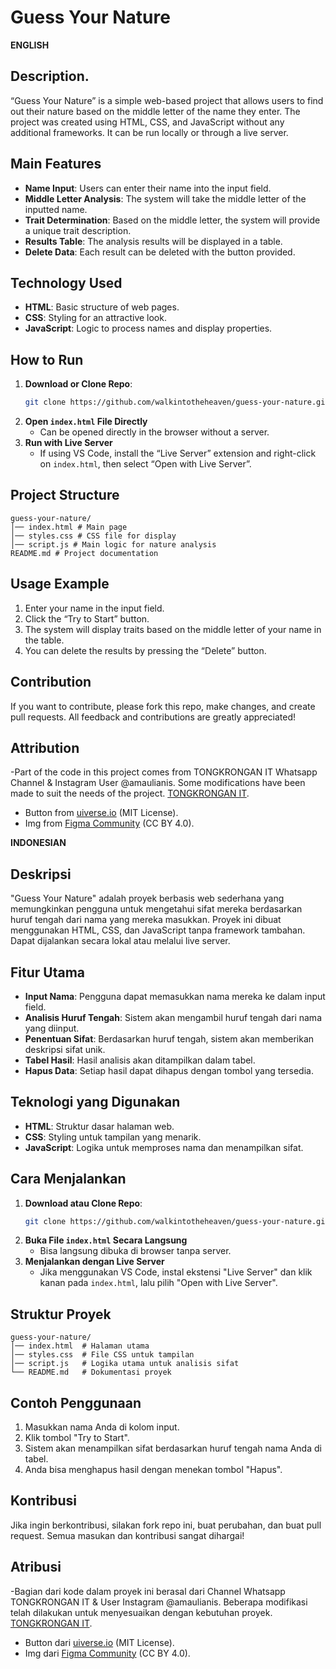 # Guess Your Nature

**ENGLISH**

## Description.
“Guess Your Nature” is a simple web-based project that allows users to find out their nature based on the middle letter of the name they enter. The project was created using HTML, CSS, and JavaScript without any additional frameworks. It can be run locally or through a live server.

## Main Features
- **Name Input**: Users can enter their name into the input field.
- **Middle Letter Analysis**: The system will take the middle letter of the inputted name.
- **Trait Determination**: Based on the middle letter, the system will provide a unique trait description.
- **Results Table**: The analysis results will be displayed in a table.
- **Delete Data**: Each result can be deleted with the button provided.

## Technology Used
- **HTML**: Basic structure of web pages.
- **CSS**: Styling for an attractive look.
- **JavaScript**: Logic to process names and display properties.

## How to Run
1. **Download or Clone Repo**:
   ```sh
   git clone https://github.com/walkintotheheaven/guess-your-nature.git
   ```
2. **Open `index.html` File Directly**
   - Can be opened directly in the browser without a server.
3. **Run with Live Server**
   - If using VS Code, install the “Live Server” extension and right-click on `index.html`, then select “Open with Live Server”.

## Project Structure
```
guess-your-nature/
│── index.html # Main page
│── styles.css # CSS file for display
│── script.js # Main logic for nature analysis
README.md # Project documentation
```

## Usage Example
1. Enter your name in the input field.
2. Click the “Try to Start” button.
3. The system will display traits based on the middle letter of your name in the table.
4. You can delete the results by pressing the “Delete” button.

## Contribution
If you want to contribute, please fork this repo, make changes, and create pull requests. All feedback and contributions are greatly appreciated!

## Attribution  
-Part of the code in this project comes from TONGKRONGAN IT Whatsapp Channel & Instagram User @amaulianis. Some modifications have been made to suit the needs of the project. [TONGKRONGAN IT](https://whatsapp.com/channel/0029Vat2CdPKwqSVQJH0np3H).
- Button from [uiverse.io](https://uiverse.io/barisdogansutcu/big-moose-69) (MIT License).  
- Img from [Figma Community](https://www.figma.com/community/file/1174599581249848967/social-media-icon) (CC BY 4.0).



**INDONESIAN**

## Deskripsi
"Guess Your Nature" adalah proyek berbasis web sederhana yang memungkinkan pengguna untuk mengetahui sifat mereka berdasarkan huruf tengah dari nama yang mereka masukkan. Proyek ini dibuat menggunakan HTML, CSS, dan JavaScript tanpa framework tambahan. Dapat dijalankan secara lokal atau melalui live server.

## Fitur Utama
- **Input Nama**: Pengguna dapat memasukkan nama mereka ke dalam input field.
- **Analisis Huruf Tengah**: Sistem akan mengambil huruf tengah dari nama yang diinput.
- **Penentuan Sifat**: Berdasarkan huruf tengah, sistem akan memberikan deskripsi sifat unik.
- **Tabel Hasil**: Hasil analisis akan ditampilkan dalam tabel.
- **Hapus Data**: Setiap hasil dapat dihapus dengan tombol yang tersedia.

## Teknologi yang Digunakan
- **HTML**: Struktur dasar halaman web.
- **CSS**: Styling untuk tampilan yang menarik.
- **JavaScript**: Logika untuk memproses nama dan menampilkan sifat.

## Cara Menjalankan
1. **Download atau Clone Repo**:
   ```sh
   git clone https://github.com/walkintotheheaven/guess-your-nature.git
   ```
2. **Buka File `index.html` Secara Langsung**
   - Bisa langsung dibuka di browser tanpa server.
3. **Menjalankan dengan Live Server**
   - Jika menggunakan VS Code, instal ekstensi "Live Server" dan klik kanan pada `index.html`, lalu pilih "Open with Live Server".

## Struktur Proyek
```
guess-your-nature/
│── index.html  # Halaman utama
│── styles.css  # File CSS untuk tampilan
│── script.js   # Logika utama untuk analisis sifat
└── README.md   # Dokumentasi proyek
```

## Contoh Penggunaan
1. Masukkan nama Anda di kolom input.
2. Klik tombol "Try to Start".
3. Sistem akan menampilkan sifat berdasarkan huruf tengah nama Anda di tabel.
4. Anda bisa menghapus hasil dengan menekan tombol "Hapus".

## Kontribusi
Jika ingin berkontribusi, silakan fork repo ini, buat perubahan, dan buat pull request. Semua masukan dan kontribusi sangat dihargai!

## Atribusi  
-Bagian dari kode dalam proyek ini berasal dari Channel Whatsapp TONGKRONGAN IT & User Instagram @amaulianis. Beberapa modifikasi telah dilakukan untuk menyesuaikan dengan kebutuhan proyek. [TONGKRONGAN IT](https://whatsapp.com/channel/0029Vat2CdPKwqSVQJH0np3H).
- Button dari [uiverse.io](https://uiverse.io/barisdogansutcu/big-moose-69) (MIT License).  
- Img dari [Figma Community](https://www.figma.com/community/file/1174599581249848967/social-media-icon) (CC BY 4.0).

